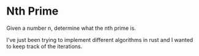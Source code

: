 # Nth Prime

Given a number n, determine what the nth prime is.

I've just been trying to implement different algorithms in rust and I wanted to keep track of the iterations. 
